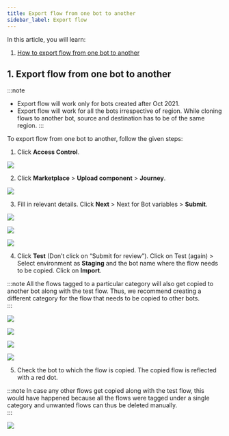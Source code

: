 ```yaml
---
title: Export flow from one bot to another
sidebar_label: Export flow
---
```


In this article, you will learn: 

1. [How to export flow from one bot to another](#1-export-flow-from-one-bot-to-another)

## <a name="exportflow"></a> 1. Export flow from one bot to another

:::note
- Export flow will work only for bots created after Oct 2021.
- Export flow will work for all the bots irrespective of region. While cloning flows to another bot, source and destination has to be of the same region.
:::

To export flow from one bot to another, follow the given steps:

1. Click **Access Control**.

![](https://i.imgur.com/2LmTBoA.png)


2.  Click **Marketplace** > **Upload component** > **Journey**.  
      
![](https://i.imgur.com/L6ijwJK.png)

3. Fill in relevant details. Click **Next** > Next for Bot variables > **Submit**.  
      
![](https://i.imgur.com/yvJl50R.jpg)
      
![](https://i.imgur.com/3s6LBMN.png)
      
![](https://i.imgur.com/UGtIhmG.png)

4. Click  **Test** (Don’t click on “Submit for review”). Click on Test (again) > Select environment as **Staging** and the bot name where the flow needs to be copied. Click on **Import**.
  
:::note 
All the flows tagged to a particular category will also get copied to another bot along with the test flow. Thus, we recommend creating a different category for the flow that needs to be copied to other bots.  
:::

![](https://i.imgur.com/nNj4fLg.png)
  
![](https://i.imgur.com/anejKNs.png)

![](https://i.imgur.com/jPDf6T8.png)

![](https://i.imgur.com/JY4Sy85.png)

5. Check the bot to which the flow is copied. The copied flow is reflected with a red dot.  

:::note 
In case any other flows get copied along with the test flow, this would have happened because all the flows were tagged under a single category and unwanted flows can thus be deleted manually.  
:::
     
![](https://i.imgur.com/XF0tnuq.png)

